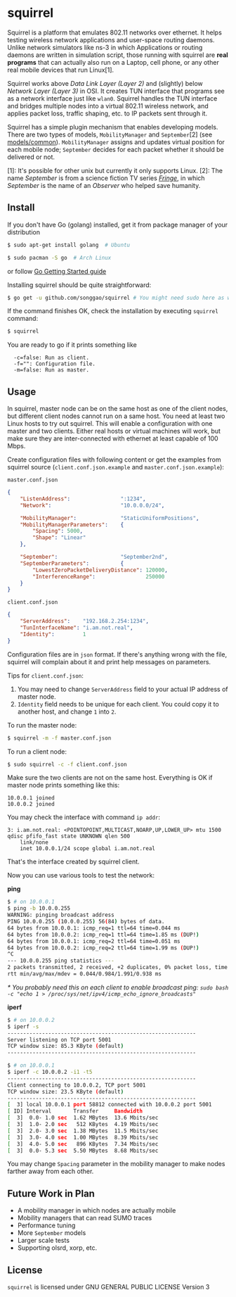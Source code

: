 # squirrel
Squirrel is a platform that emulates 802.11 networks over ethernet. It helps testing wireless network applications and user-space routing daemons. Unlike network simulators like ns-3 in which Applications or routing daemons are written in simulation script, those running with squirrel are **real programs** that can actually also run on a Laptop, cell phone, or any other real mobile devices that run Linux[1].


Squirrel works above *Data Link Layer (Layer 2)* and (slightly) below *Network Layer (Layer 3)* in OSI. It creates TUN interface that programs see as a network interface just like `wlan0`. Squirrel handles the TUN interface and bridges multiple nodes into a virtual 802.11 wireless network, and applies packet loss, traffic shaping, etc. to IP packets sent through it.

Squirrel has a simple plugin mechanism that enables developing models. There are two types of models, `MobilityManager` and `September`[2] (see [models/common](http://godoc.org/github.com/songgao/squirrel/models/common)). `MobilityManager` assigns and updates virtual position for each mobile node; `September` decides for each packet whether it should be delivered or not.

[1]: It's possible for other unix but currently it only supports Linux.
[2]: The name *September* is from a science fiction TV series [*Fringe*](http://en.wikipedia.org/wiki/Fringe_(TV_series)), in which *September* is the name of an *Observer* who helped save humanity.

## Install
If you don't have Go (golang) installed, get it from package manager of your distribution
```bash
$ sudo apt-get install golang  # Ubuntu
```
```bash
$ sudo pacman -S go  # Arch Linux
```
or follow [Go Getting Started guide](http://golang.org/doc/install)

Installing squirrel should be quite straightforward:
```bash
$ go get -u github.com/songgao/squirrel # You might need sudo here as well
```
If the command finishes OK, check the installation by executing `squirrel` command:
```bash
$ squirrel
```
You are ready to go if it prints something like
```
  -c=false: Run as client.
  -f="": Configuration file.
  -m=false: Run as master.
```

## Usage
In squirrel, master node can be on the same host as one of the client nodes, but different client nodes cannot run on a same host. You need at least two Linux hosts to try out squirrel. This will enable a configuration with one master and two clients. Either real hosts or virtual machines will work, but make sure they are inter-connected with ethernet at least capable of 100 Mbps.

Create configuration files with following content or get the examples from squirrel source (`client.conf.json.example` and `master.conf.json.example`):

`master.conf.json`
```json
{
    "ListenAddress":                ":1234",
    "Network":                      "10.0.0.0/24",

    "MobilityManager":              "StaticUniformPositions",
    "MobilityManagerParameters":    {
        "Spacing": 5000,
        "Shape": "Linear"
    },

    "September":                    "September2nd",
    "SeptemberParameters":          {
        "LowestZeroPacketDeliveryDistance": 120000,
        "InterferenceRange":                250000
    }
}
```

`client.conf.json`
```json
{
    "ServerAddress":    "192.168.2.254:1234",
    "TunInterfaceName": "i.am.not.real",
    "Identity":         1
}
```

Configuration files are in `json` format. If there's anything wrong with the file, squirrel will complain about it and print help messages on parameters.

Tips for `client.conf.json`:

1. You may need to change `ServerAddress` field to your actual IP address of master node.
2. `Identity` field needs to be unique for each client. You could copy it to another host, and change `1` into `2`.

To run the master node:
```bash
$ squirrel -m -f master.conf.json
```

To run a client node:
```bash
$ sudo squirrel -c -f client.conf.json
```

Make sure the two clients are not on the same host. Everything is OK if master node prints something like this:
```
10.0.0.1 joined
10.0.0.2 joined
```

You may check the interface with command `ip addr`:
```
3: i.am.not.real: <POINTOPOINT,MULTICAST,NOARP,UP,LOWER_UP> mtu 1500 qdisc pfifo_fast state UNKNOWN qlen 500
    link/none 
    inet 10.0.0.1/24 scope global i.am.not.real
```
That's the interface created by squirrel client.

Now you can use various tools to test the network:

**ping**
```bash
$ # on 10.0.0.1
$ ping -b 10.0.0.255
WARNING: pinging broadcast address
PING 10.0.0.255 (10.0.0.255) 56(84) bytes of data.
64 bytes from 10.0.0.1: icmp_req=1 ttl=64 time=0.044 ms
64 bytes from 10.0.0.2: icmp_req=1 ttl=64 time=1.85 ms (DUP!)
64 bytes from 10.0.0.1: icmp_req=2 ttl=64 time=0.051 ms
64 bytes from 10.0.0.2: icmp_req=2 ttl=64 time=1.99 ms (DUP!)
^C
--- 10.0.0.255 ping statistics ---
2 packets transmitted, 2 received, +2 duplicates, 0% packet loss, time 1001ms
rtt min/avg/max/mdev = 0.044/0.984/1.991/0.938 ms
```
_* You probably need this on each client to enable broadcast ping: `sudo bash -c "echo 1 > /proc/sys/net/ipv4/icmp_echo_ignore_broadcasts"`_

**iperf**
```bash
$ # on 10.0.0.2
$ iperf -s
------------------------------------------------------------
Server listening on TCP port 5001
TCP window size: 85.3 KByte (default)
------------------------------------------------------------
```
```bash
$ # on 10.0.0.1
$ iperf -c 10.0.0.2 -i1 -t5
------------------------------------------------------------
Client connecting to 10.0.0.2, TCP port 5001
TCP window size: 23.5 KByte (default)
------------------------------------------------------------
[  3] local 10.0.0.1 port 58812 connected with 10.0.0.2 port 5001
[ ID] Interval       Transfer     Bandwidth
[  3]  0.0- 1.0 sec  1.62 MBytes  13.6 Mbits/sec
[  3]  1.0- 2.0 sec   512 KBytes  4.19 Mbits/sec
[  3]  2.0- 3.0 sec  1.38 MBytes  11.5 Mbits/sec
[  3]  3.0- 4.0 sec  1.00 MBytes  8.39 Mbits/sec
[  3]  4.0- 5.0 sec   896 KBytes  7.34 Mbits/sec
[  3]  0.0- 5.3 sec  5.50 MBytes  8.68 Mbits/sec
```

You may change `Spacing` parameter in the mobility manager to make nodes farther away from each other.

## Future Work in Plan
- A mobility manager in which nodes are actually mobile
- Mobility managers that can read SUMO traces
- Performance tuning
- More `September` models
- Larger scale tests
- Supporting olsrd, xorp, etc.

## License
`squirrel` is licensed under GNU GENERAL PUBLIC LICENSE Version 3
